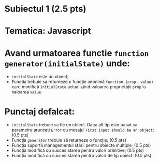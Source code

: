 # Subiectul 1 (2.5 pts)
# Tematica: Javascript

# Avand urmatoarea functie `function generator(initialState)` unde:
- `initialState` este un obiect;
- Functia trebuie sa returneze o funcție anonimă `function (prop, value)` care modifică `initialState` actualizând valoarea proprietății `prop` la valoarea `value`

# Punctaj defalcat:
- `initialState` trebuie sa fie un obiect. Daca alt tip este pasat ca parametru aruncati `Error` cu mesajul `First input should be an object`; (0.5 pts)
- Funcția `generator` trebuie să returneze o funcție; (0.5 pts)
- Funcția suportă managementul stării pentru obiecte multiple; (0.5 pts)
- Funcția modifică cu succes starea pentru valori primitive; (0.5 pts)
- Funcția modifică cu succes starea pentru valori de tip obiect. (0.5 pts)